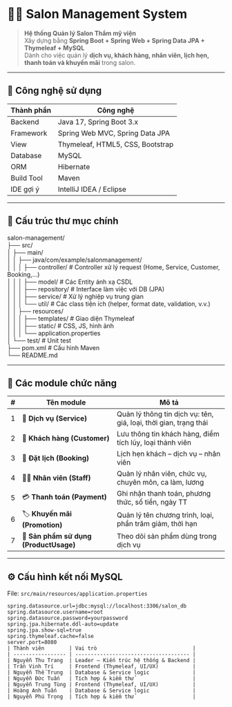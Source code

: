 # 💇‍♀️ Salon Management System

> **Hệ thống Quản lý Salon Thẩm mỹ viện**  
> Xây dựng bằng **Spring Boot + Spring Web + Spring Data JPA + Thymeleaf + MySQL**  
> Dành cho việc quản lý **dịch vụ, khách hàng, nhân viên, lịch hẹn, thanh toán và khuyến mãi** trong salon.

---

## 🚀 Công nghệ sử dụng

| Thành phần | Công nghệ |
|-------------|------------|
| Backend | Java 17, Spring Boot 3.x |
| Framework | Spring Web MVC, Spring Data JPA |
| View | Thymeleaf, HTML5, CSS, Bootstrap |
| Database | MySQL |
| ORM | Hibernate |
| Build Tool | Maven |
| IDE gợi ý | IntelliJ IDEA / Eclipse |

---

## 🧩 Cấu trúc thư mục chính

salon-management/                                                                                                                                                                                                                              
├── src/                                                                                                                                                                                                                                       
│ ├── main/                                                                                                                                                                                                                                    
│ │ ├── java/com/example/salonmanagement/                                                                                                                                                                                                      
│ │ │ ├── controller/ # Controller xử lý request (Home, Service, Customer, Booking,...)                                                                                                                                                        
│ │ │ ├── model/ # Các Entity ánh xạ CSDL                                                                                                                                                                                                      
│ │ │ ├── repository/ # Interface làm việc với DB (JPA)                                                                                                                                                                                        
│ │ │ ├── service/ # Xử lý nghiệp vụ trung gian                                                                                                                                                                                                
│ │ │ └── util/ # Các class tiện ích (helper, format date, validation, v.v.)                                                                                                                                                                   
│ │ ├── resources/                                                                                                                                                                                                                             
│ │ │ ├── templates/ # Giao diện Thymeleaf                                                                                                                                                                                                     
│ │ │ ├── static/ # CSS, JS, hình ảnh                                                                                                                                                                                                          
│ │ │ └── application.properties                                                                                                                                                                                                               
│ └── test/ # Unit test                                                                                                                                                                                                                        
├── pom.xml # Cấu hình Maven                                                                                                                                                                                                                   
└── README.md                                                                                 

---

## 🧠 Các module chức năng

| # | Tên module | Mô tả |
|---|-------------|-------|
| 1 | 💇 **Dịch vụ (Service)** | Quản lý thông tin dịch vụ: tên, giá, loại, thời gian, trạng thái |
| 2 | 👥 **Khách hàng (Customer)** | Lưu thông tin khách hàng, điểm tích lũy, loại thành viên |
| 3 | 📝 **Đặt lịch (Booking)** | Lịch hẹn khách – dịch vụ – nhân viên |
| 4 | 👨‍💼 **Nhân viên (Staff)** | Quản lý nhân viên, chức vụ, chuyên môn, ca làm, lương |
| 5 | 💳 **Thanh toán (Payment)** | Ghi nhận thanh toán, phương thức, số tiền, ngày TT |
| 6 | 🏷 **Khuyến mãi (Promotion)** | Quản lý tên chương trình, loại, phần trăm giảm, thời hạn |
| 7 | 🧴 **Sản phẩm sử dụng (ProductUsage)** | Theo dõi sản phẩm dùng trong dịch vụ |

---

## ⚙️ Cấu hình kết nối MySQL

File: `src/main/resources/application.properties`
```properties
spring.datasource.url=jdbc:mysql://localhost:3306/salon_db
spring.datasource.username=root
spring.datasource.password=yourpassword
spring.jpa.hibernate.ddl-auto=update
spring.jpa.show-sql=true
spring.thymeleaf.cache=false
server.port=8080
| Thành viên        | Vai trò                               |
| ----------------- | ------------------------------------- |
| Nguyễn Thu Trang  | Leader – Kiến trúc hệ thống & Backend |
| Trần Vinh Trí     | Frontend (Thymeleaf, UI/UX)           |
| Nguyễn Thế Trung  | Database & Service logic              |
| Nguyễn Đức Tuấn   | Tích hợp & kiểm thử                   |
| Nguyễn Trung Tùng | Frontend (Thymeleaf, UI/UX)           |
| Hoàng Anh Tuấn    | Database & Service logic              |
| Nguyễn Phú Trọng  | Tích hợp & kiểm thử                   |
